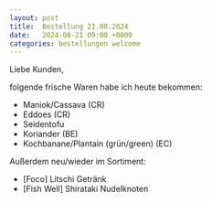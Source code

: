 ```yaml
---
layout: post
title:  Bestellung 21.08.2024
date:   2024-08-21 09:00 +0000
categories: bestellungen welcome
---
```


Liebe Kunden,

folgende frische Waren habe ich heute bekommen:
<ul>
<li>Maniok/Cassava (CR)</li>
<li>Eddoes (CR)</li>
<li>Seidentofu</li>
<li>Koriander (BE)</li>
<li>Kochbanane/Plantain (grün/green) (EC)</li>
</ul>

Außerdem neu/wieder im Sortiment:
<ul>
<li>[Foco] Litschi Getränk</li>
<li>[Fish Well] Shirataki Nudelknoten</li>
</ul>
